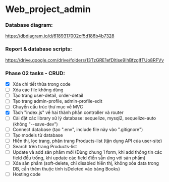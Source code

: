 # Web_project_admin
### Database diagram: 
  https://dbdiagram.io/d/6189317002cf5d186b4b7328
### Report & database scripts:
  https://drive.google.com/drive/folders/13TzGRE1efDltise9IhBfzglfTUo8RFVv
### Phase 02 tasks - CRUD:
- [x] Xóa chi tiết thừa trong code
- [ ] Xóa các file không dùng
- [ ] Tạo trang user-detail, order-detail
- [ ] Tạo trang admin-profile, admin-profile-edit
- [ ] Chuyển cấu trúc thư mục về MVC
- [x] Tách "index.js" về hai thành phần controller và router
- [ ] Cài đặt các library xử lý database: sequelize, mysql2, sequelize-auto (không "--save-dev")
- [ ] Connect database (tạo ".env", include file này vào ".gitignore")
- [ ] Tạo models từ database
- [ ] Hiển thị, lọc trang, phân trang Products-list (tận dụng API của user-site)
- [ ] Search trên trang Products-list
- [ ] Update và add sản phẩm mới (Dùng chung 1 form, khi add thông tin các field đều trống, khi update các field điền sẵn ứng với sản phẩm)
- [ ] Xóa sản phẩm (soft-delete, chỉ disabled hiển thị, không xóa data trong DB, cần thêm thuộc tính isDeleted vào bảng Books)
- [ ] Hosting code
